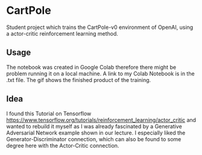 # CartPole
Student project which trains the CartPole-v0 environment of OpenAI, using a actor-critic reinforcement learning method.

## Usage
The notebook was created in Google Colab therefore there might be problem running it on a local machine.
A link to my Colab Notebook is in the .txt file.
The gif shows the finished product of the training.


## Idea
I found this Tutorial on Tensorflow https://www.tensorflow.org/tutorials/reinforcement_learning/actor_critic and wanted to rebuild it myself as I was already fascinated by a Generative Adversarial Network example shown in our lecture. I especially liked the Generator-Discriminator connection, which can also be found to some degree here with the Actor-Critic connection.

